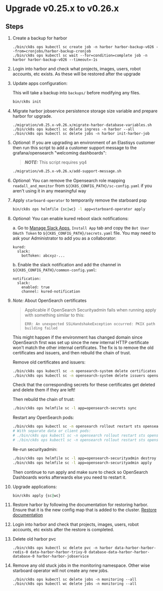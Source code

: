 # Upgrade v0.25.x to v0.26.x

## Steps

1. Create a backup for harbor

    ```
    ./bin/ck8s ops kubectl sc create job -n harbor harbor-backup-v026 --from=cronjobs/harbor-backup-cronjob
    ./bin/ck8s ops kubectl sc wait --for=condition=complete job -n harbor harbor-backup-v026 --timeout=-1s
    ```

1. Login into harbor and check what projects, images, users, robot accounts, etc exists. As these will be restored after the upgrade

1. Update apps configuration:

    This will take a backup into `backups/` before modifying any files.

    ```bash
    bin/ck8s init
    ```

1. Migrate harbor jobservice persistence storage size variable and prepare harbor for upgrade.

    ```
    ./migration/v0.25.x-v0.26.x/migrate-harbor-database-variables.sh
    ./bin/ck8s ops kubectl sc delete ingress -n harbor --all
    ./bin/ck8s ops kubectl sc delete jobs -n harbor init-harbor-job
    ```

1. *Optional:* If you are upgrading an environment of an Elastisys customer then run this script to add a customer support message to the grafana/opensearch "welcoming dashboards":

    > **_NOTE:_** This script requires yq4
    ```bash
    ./migration/v0.25.x-v0.26.x/add-support-message.sh
    ```

1. *Optional:* You can remove the Opensearch role mapping `readall_and_monitor` from `${CK8S_CONFIG_PATH}/sc-config.yaml` if you aren't using it in any meaningful way

1. Apply `starboard-operator` to temporarily remove the starboard psp

    ```bash
    bin/ck8s ops helmfile {sc|wc} -l app=starboard-operator apply
    ```

1. *Optional:* You can enable kured reboot slack notifications:

    a. Go to [Manage Slack Apps](https://api.slack.com/apps), `Install App` tab and copy the `Bot User OAuth Token` to `${CK8S_CONFIG_PATH}/secrets.yaml` file. You may need to ask your Administrator to add you as a collaborator:
    ```
    kured:
      slack:
        botToken: abcxyz-...
    ```
    b. Enable the slack notification and add the channel in `${CK8S_CONFIG_PATH}/common-config.yaml`:
    ```
    notification:
      slack:
        enabled: true
        channel: kured-notification
    ```

1. *Note:* About OpenSearch certificates

    > Applicable if OpenSearch Securityadmin fails when running apply with something similar to this:
    > ```console
    > ERR: An unexpected SSLHandshakeException occurred: PKIX path building failed
    > ```

    This might happen if the environment has changed domain since OpenSearch first was set up since the new internal HTTP certificate won't match the other internal certificates.
    The fix is to remove the old certificates and issuers, and then rebuild the chain of trust.

    Remove old certificates and issuers:
    ```bash
    ./bin/ck8s ops kubectl sc -n opensearch-system delete certificates opensearch-admin opensearch-ca opensearch-http opensearch-transport
    ./bin/ck8s ops kubectl sc -n opensearch-system delete issuers opensearch-ca opensearch-selfsigned
    ```

    Check that the corresponding secrets for these certificates get deleted and delete them if they are left!

    Then rebuild the chain of trust:
    ```bash
    ./bin/ck8s ops helmfile sc -l app=opensearch-secrets sync
    ```

    Restart any OpenSearch pods:
    ```bash
    ./bin/ck8s ops kubectl sc -n opensearch rollout restart sts opensearch-master
    # With separate data or client pods:
    # ./bin/ck8s ops kubectl sc -n opensearch rollout restart sts opensearch-data
    # ./bin/ck8s ops kubectl sc -n opensearch rollout restart sts opensearch-client
    ```

    Re-run securityadmin:
    ```bash
    ./bin/ck8s ops helmfile sc -l app=opensearch-securityadmin destroy
    ./bin/ck8s ops helmfile sc -l app=opensearch-securityadmin apply
    ```

    Then continue to run apply and make sure to check so OpenSearch Dashboards works afterwards else you need to restart it.

1. Upgrade applications:

    ```bash
    bin/ck8s apply {sc|wc}
    ```

1. Restore harbor by following the documentation for restoring harbor.
    Ensure that it is the new config map that is added to the cluster.
    [Restore documentation](../../scripts/restore/README.md)

1. Login into harbor and check that projects, images, users, robot accounts, etc exists after the restore is completed.

1. Delete old harbor pvc

    ```
    ./bin/ck8s ops kubectl sc delete pvc -n harbor data-harbor-harbor-redis-0 data-harbor-harbor-trivy-0 database-data-harbor-harbor-database-0 harbor-harbor-jobservice
    ```

1. Remove any old stuck jobs in the monitoring namespace. Other wise starboard operator will not create any new jobs.

    ```
    ./bin/ck8s ops kubectl sc delete jobs -n monitoring --all
    ./bin/ck8s ops kubectl wc delete jobs -n monitoring --all
    ```
